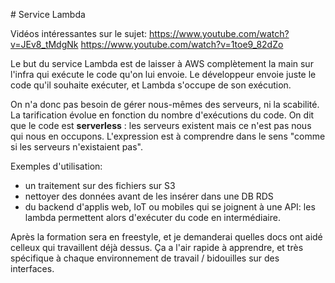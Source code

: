 # Service Lambda

Vidéos intéressantes sur le sujet:
<https://www.youtube.com/watch?v=JEv8_tMdgNk>
<https://www.youtube.com/watch?v=1toe9_82dZo>

Le but du service Lambda est de laisser à AWS complètement la main sur l'infra qui exécute le code qu'on lui envoie.
Le développeur envoie juste le code qu'il souhaite exécuter, et Lambda s'occupe de son exécution.

On n'a donc pas besoin de gérer nous-mêmes des serveurs, ni la scabilité. La tarification évolue en fonction du nombre d'exécutions du code.
On dit que le code est **serverless** : les serveurs existent mais ce n'est pas nous qui nous en occupons. L'expression est à comprendre dans le sens "comme si les serveurs n'existaient pas".

Exemples d'utilisation:

- un traitement sur des fichiers sur S3
- nettoyer des données avant de les insérer dans une DB RDS
- du backend d'applis web, IoT ou mobiles qui se joignent à une API: les lambda permettent alors d'exécuter du code en intermédiaire.

Après la formation sera en freestyle, et je demanderai quelles docs ont aidé celleux qui travaillent déjà dessus. Ça a l'air rapide à apprendre, et très spécifique à chaque environnement de travail / bidouilles sur des interfaces.
